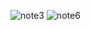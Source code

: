 ![note3](https://github.com/Sakib-203-15-3883/Note_App-CURD-with-react-native/assets/126604780/8513feb7-0fdf-458a-afe8-88373a9e3e25)
![note6](https://github.com/Sakib-203-15-3883/Note_App-CURD-with-react-native/assets/126604780/4c994875-5783-40ff-bc4a-b81f77d9b081)
